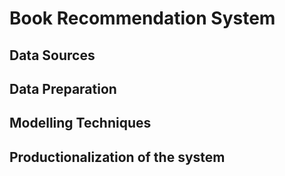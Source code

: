 # Book Recommendation System

## Data Sources

## Data Preparation

## Modelling Techniques

## Productionalization of the system